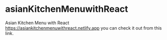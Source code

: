 # asianKitchenMenuwithReact
Asian Kitchen Menu with React
https://asiankitchenmenuwithreact.netlify.app
 you can check it out from this link.
